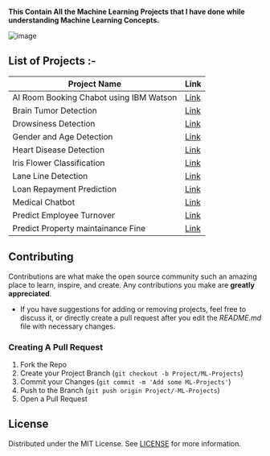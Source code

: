 **This Contain All the Machine Learning Projects that I have done while understanding Machine Learning Concepts.**

![image](https://github.com/user-attachments/assets/3a680b74-101b-4134-b740-cc8cadfb601b)


## List of Projects :-

| Project Name                                | Link                                                                                                                                 |
|---------------------------------------------|--------------------------------------------------------------------------------------------------------------------------------------|
| AI Room Booking Chabot using IBM Watson     | [Link](https://github.com/shsarv/Machine-Learning-Projects/tree/main/AI%20Room%20Booking%20Chatbot%20%5BIBM%20WATSON%5D)             |
| Brain Tumor Detection                       | [Link](https://github.com/shsarv/Machine-Learning-Projects/tree/main/BRAIN%20TUMOR%20DETECTION%20%5BEND%202%20END%5D)                |                                                                                                                                                                                   |
| Drowsiness Detection                        | [Link](https://github.com/shsarv/Machine-Learning-Projects/tree/main/Drowsiness%20detection%20%5BOPEN%20CV%5D)                       |
| Gender and Age Detection                    | [Link](https://github.com/shsarv/Machine-Learning-Projects/tree/main/Gender%20and%20age%20detection%20using%20deep%20learning)       |
| Heart Disease Detection                     | [Link](https://github.com/shsarv/Machine-Learning-Projects/tree/main/Heart%20Disease%20Prediction%20%5BEND%202%20END%5D)             |
| Iris Flower Classification                  | [Link](https://github.com/shsarv/Machine-Learning-Projects/tree/main/Iris%20Flower%20Classification)                                 |
| Lane Line Detection                         | [Link](https://github.com/shsarv/Machine-Learning-Projects/tree/main/Lane%20Line%20Detection%20%5BOPEN%20CV%5D)                      |
| Loan Repayment Prediction                   | [Link](https://github.com/shsarv/Machine-Learning-Projects/tree/main/Loan%20Repayment%20Prediction)                                  |
| Medical Chatbot                             | [Link](https://github.com/shsarv/Machine-Learning-Projects/tree/main/Medical%20Chatbot%20%5BEND%202%20END%5D%20%5BNLP%5D)            |
| Predict Employee Turnover                   | [Link](https://github.com/shsarv/Machine-Learning-Projects/tree/main/Predict%20Employee%20Turnover%20with%20scikitlearn)             |
| Predict Property maintainance Fine          | [Link](https://github.com/shsarv/Machine-Learning-Projects/tree/main/Predicting%20Property%20Maintenance%20Fines)                    |

## Contributing

Contributions are what make the open source community such an amazing place to learn, inspire, and create. Any contributions you make are **greatly appreciated**.
* If you have suggestions for adding or removing projects, feel free to discuss it, or directly create a pull request after you edit the *README.md* file with necessary changes.

### Creating A Pull Request

1. Fork the Repo
2. Create your Project Branch (`git checkout -b Project/ML-Projects`)
3. Commit your Changes (`git commit -m 'Add some ML-Projects'`)
4. Push to the Branch (`git push origin Project/-ML-Projects`)
6. Open a Pull Request

## License

Distributed under the MIT License. See [LICENSE](https://github.com/smartluck1125/Machine-Learning-Projects/blob/main/LICENSE.md) for more information.
